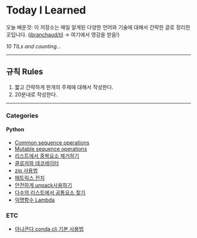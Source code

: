 # Today I Learned

오늘 배운것: 이 저장소는 매일 알게된 다양한 언어와 기술에 대해서 간략한 글로 정리한 곳입니다.
([jbranchaud/til](https://github.com/jbranchaud/til) -> 여기에서 영감을 받음!)

*10 TILs and counting...*

---

## 규칙 Rules

1. 짧고 간략하게 한개의 주제에 대해서 작성한다.
2. 20분내로 작성한다.

---

### Categories

#### Python

- [Common sequence operations](python/common-sequence-operations.md)
- [Mutable sequence operations](python/mutable-sequence-operations.md)
- [리스트에서 중복요소 제거하기](python/remove-duplicates.md)
- [클로저와 데코레이터](python/closure.md)
- [zip 사용법](python/zip.md)
- [매트릭스 전치](python/transpose-matrix.md)
- [안전하게 unpack사용하기](python/safe-unpacking.md)
- [다수의 리스트에서 공통요소 찾기](python/find-duplicates-in-lists.md)
- [익명함수 Lambda](python/anonymous-function.md)

### ETC

- [아나콘다 conda cli 기본 사용법](etc/anaconda-cli.md)
